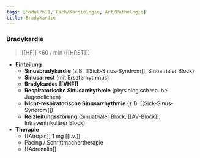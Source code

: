 ```yaml
---
tags: [Modul/m11, Fach/Kardiologie, Art/Pathologie]
title: Bradykardie
---
```

### Bradykardie
> [[HF]] <60 / min ([[HRST]])
- **Einteilung**
	- **Sinusbradykardie** (z.B. [[Sick-Sinus-Syndrom]], Sinuatrialer Block)
	- **Sinusarrest** (mit Ersatzrhythmus)
	- **Bradykardes [[VHF]]**
	- **Respiratorische Sinusarrhythmie** (physiologisch v.a. bei Jugendlichen)
	- **Nicht-respiratorische Sinusarrhythmie** (z.B. [[Sick-Sinus-Syndrom]])
	- **Reizleitungsstörung** (Sinuatrialer Block, [[AV-Block]], Intraventrikulärer Block)
- **Therapie**
	- [[Atropin]] 1 mg [[i.v.]]
	- Pacing / Schrittmachertherapie
	- [[Adrenalin]]
